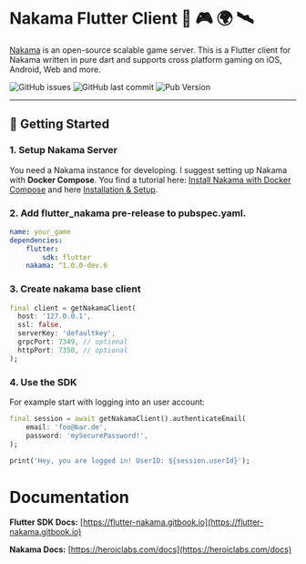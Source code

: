 # Nakama Flutter Client 🤩 🎮 🌍 🛰

[Nakama](https://github.com/heroiclabs/nakama) is an open-source scalable game server. This is a Flutter client for Nakama written in pure dart and supports cross platform gaming on iOS, Android, Web and more.

![GitHub issues](https://img.shields.io/github/issues-raw/obrunsmann/flutter_nakama?style=flat-square)
![GitHub last commit](https://img.shields.io/github/last-commit/obrunsmann/flutter_nakama?style=flat-square)
![Pub Version](https://img.shields.io/pub/v/nakama?style=flat-square)

---
## 🚀 Getting Started

### 1. Setup Nakama Server
You need a Nakama instance for developing. I suggest setting up Nakama with **Docker Compose**. You find a tutorial here: [Install Nakama with Docker Compose](https://heroiclabs.com/docs/install-docker-quickstart/) and here [Installation & Setup](installation-and-setup.md).

### 2. Add flutter\_nakama pre-release to pubspec.yaml.
```yaml
name: your_game
dependencies:
    flutter:
        sdk: flutter
    nakama: ^1.0.0-dev.6
```

### 3. Create nakama base client
```dart
final client = getNakamaClient(
  host: '127.0.0.1',
  ssl: false,
  serverKey: 'defaultkey',
  grpcPort: 7349, // optional
  httpPort: 7350, // optional
);
```
### 4. Use the SDK
For example start with logging into an user account:
```dart
final session = await getNakamaClient().authenticateEmail(
    email: 'foo@bar.de',
    password: 'mySecurePassword!',
);

print('Hey, you are logged in! UserID: ${session.userId}');
```

# Documentation
**Flutter SDK Docs:**
[https://flutter-nakama.gitbook.io](https://flutter-nakama.gitbook.io)

**Nakama Docs:**
[https://heroiclabs.com/docs](https://heroiclabs.com/docs)